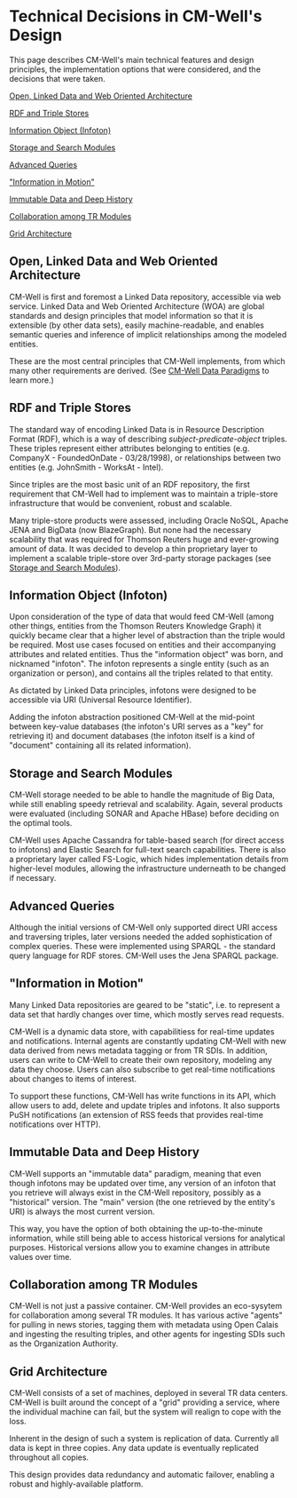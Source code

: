 # Technical Decisions in CM-Well's Design #

This page describes CM-Well's main technical features and design principles, the implementation options that were considered, and the decisions that were taken.

[Open, Linked Data and Web Oriented Architecture](#hdr1)

[RDF and Triple Stores](#hdr2)

[Information Object (Infoton)](#hdr3)

[Storage and Search Modules](#hdr4)

[Advanced Queries](#hdr5)

["Information in Motion"](#hdr6)

[Immutable Data and Deep History](#hdr7)

[Collaboration among TR Modules](#hdr8)

[Grid Architecture](#hdr9)

<a name="hdr1"></a>
## Open, Linked Data and Web Oriented Architecture ##
CM-Well is first and foremost a Linked Data repository, accessible via web service. Linked Data and Web Oriented Architecture (WOA) are global standards and design principles that model information so that it is extensible (by other data sets), easily machine-readable, and enables semantic queries and inference of implicit relationships among the modeled entities.

These are the most central principles that CM-Well implements, from which many other requirements are derived. (See [CM-Well Data Paradigms](Intro.CM-WellDataParadigms.md) to learn more.)

<a name="hdr2"></a>
## RDF and Triple Stores ##
The standard way of encoding Linked Data is in Resource Description Format (RDF), which is a way of describing *subject-predicate-object* triples. These triples represent either attributes belonging to entities (e.g. CompanyX - FoundedOnDate - 03/28/1998), or relationships between two entities (e.g. JohnSmith - WorksAt - Intel).

Since triples are the most basic unit of an RDF repository, the first requirement that CM-Well had to implement was to maintain a triple-store infrastructure that would be convenient, robust and scalable. 

Many triple-store products were assessed, including Oracle NoSQL, Apache JENA and BigData (now BlazeGraph). But none had the necessary scalability that was required for Thomson Reuters huge and ever-growing amount of data. It was decided to develop a thin proprietary layer to implement a scalable triple-store over 3rd-party storage packages (see [Storage and Search Modules](#hdr4)).

<a name="hdr3"></a>
## Information Object (Infoton) ##
Upon consideration of the type of data that would feed CM-Well (among other things, entities from the Thomson Reuters Knowledge Graph) it quickly became clear that a higher level of abstraction than the triple would be required. Most use cases focused on entities and their accompanying attributes and related entities. Thus the "information object" was born, and nicknamed "infoton". The infoton represents a single entity (such as an organization or person), and contains all the triples related to that entity.

As dictated by Linked Data principles, infotons were designed to be accessible via URI (Universal Resource Identifier).

Adding the infoton abstraction positioned CM-Well at the mid-point between key-value databases (the infoton's URI serves as a "key" for retrieving it) and document databases (the infoton itself is a kind of "document" containing all its related information).

<a name="hdr4"></a>
## Storage and Search Modules ##
CM-Well storage needed to be able to handle the magnitude of Big Data, while still enabling speedy retrieval and scalability. Again, several products were evaluated (including SONAR and Apache HBase) before deciding on the optimal tools.

CM-Well uses Apache Cassandra for table-based search (for direct access to infotons) and Elastic Search for full-text search capabilities. There is also a proprietary layer called FS-Logic, which hides implementation details from higher-level modules, allowing the infrastructure underneath to be changed if necessary.

<a name="hdr5"></a>
## Advanced Queries ##
Although the initial versions of CM-Well only supported direct URI access and traversing triples, later versions needed the added sophistication of complex queries. These were implemented using SPARQL - the standard query language for RDF stores. CM-Well uses the Jena SPARQL package.

<a name="hdr6"></a>
## "Information in Motion" ##
Many Linked Data repositories are geared to be "static", i.e. to represent a data set that hardly changes over time, which mostly serves read requests.

CM-Well is a dynamic data store, with capabilitiess for real-time updates and notifications. Internal agents are constantly updating CM-Well with new data derived from news metadata tagging or from TR SDIs. In addition, users can write to CM-Well to create their own repository, modeling any data they choose. Users can also subscribe to get real-time notifications about changes to items of interest.

To support these functions, CM-Well has write functions in its API, which allow users to add, delete and update triples and infotons. It also supports PuSH notifications (an extension of RSS feeds that provides real-time notifications over HTTP).

<a name="hdr7"></a>
## Immutable Data and Deep History ##
CM-Well supports an "immutable data" paradigm, meaning that even though infotons may be updated over time, any version of an infoton that you retrieve will always exist in the CM-Well repository, possibly as a "historical" version. The "main" version (the one retrieved by the entity's URI) is always the most current version. 

This way, you have the option of both obtaining the up-to-the-minute information, while still being able to access historical versions for analytical purposes. 
Historical versions allow you to examine changes in attribute values over time.

<a name="hdr8"></a>
## Collaboration among TR Modules ##
CM-Well is not just a passive container. CM-Well provides an eco-sysytem for collaboration among several TR modules. It has various active "agents" for pulling in news stories, tagging them with metadata using Open Calais and ingesting the resulting triples, and other agents for ingesting SDIs such as the Organization Authority.

<a name="hdr9"></a>
## Grid Architecture ##
CM-Well consists of a set of machines, deployed in several TR data centers. CM-Well is built around the concept of a "grid" providing a service, where the individual machine can fail, but the system will realign to cope with the loss. 

Inherent in the design of such a system is replication of data. Currently all data is kept in three copies. Any data update is eventually replicated throughout all copies.

This design provides data redundancy and automatic failover, enabling a robust and highly-available platform.


